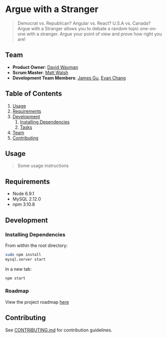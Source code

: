 # Argue with a Stranger

> Democrat vs. Republican? Angular vs. React? U.S.A vs. Canada? Argue with a Stranger allows you to debate a random topic one-on-one with a stranger. Argue your point of view and prove how right you are!

## Team

  - __Product Owner__: [David Wayman](https://github.com/r3dcrosse)
  - __Scrum Master__: [Matt Walsh](https://github.com/wattmalsh)
  - __Development Team Members__: [James Gu](https://github.com/james-gu), [Evan Chang](https://github.com/MistrBrown)

## Table of Contents

1. [Usage](#Usage)
1. [Requirements](#requirements)
1. [Development](#development)
    1. [Installing Dependencies](#installing-dependencies)
    1. [Tasks](#tasks)
1. [Team](#team)
1. [Contributing](#contributing)

## Usage

> Some usage instructions

## Requirements

- Node 6.9.1
- MySQL 2.12.0
- npm 3.10.8

## Development

### Installing Dependencies

From within the root directory:

```sh
sudo npm install
mysql.server start
```
In a new tab:
```sh
npm start
```

### Roadmap

View the project roadmap [here](LINK_TO_PROJECT_ISSUES)


## Contributing

See [CONTRIBUTING.md](CONTRIBUTING.md) for contribution guidelines.
